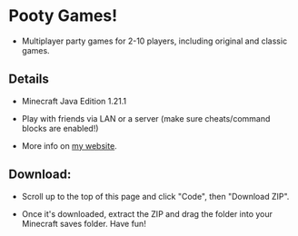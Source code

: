 # Pooty Games!
- Multiplayer party games for 2-10 players, including original and classic games.

## Details
- Minecraft Java Edition 1.21.1

- Play with friends via LAN or a server (make sure cheats/command blocks are enabled!)

- More info on [my website](https://elliotgmann.com/projects/pooty-games).

## Download:
- Scroll up to the top of this page and click "Code", then "Download ZIP".

- Once it's downloaded, extract the ZIP and drag the folder into your Minecraft saves folder. Have fun!
